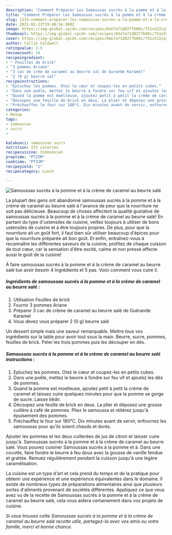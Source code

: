 ```yaml
---
description: "Comment Préparer Les Samoussas sucrés à la pomme et à la crème de caramel au beurre salé"
title: "Comment Préparer Les Samoussas sucrés à la pomme et à la crème de caramel au beurre salé"
slug: 1215-comment-preparer-les-samoussas-sucres-a-la-pomme-et-a-la-creme-de-caramel-au-beurre-sale
date: 2021-02-23T19:40:54.900Z
image: https://img-global.cpcdn.com/recipes/84e7a71d82f7b08c/751x532cq70/samoussas-sucres-a-la-pomme-et-a-la-creme-de-caramel-au-beurre-sale-photo-principale-de-la-recette.jpg
thumbnail: https://img-global.cpcdn.com/recipes/84e7a71d82f7b08c/751x532cq70/samoussas-sucres-a-la-pomme-et-a-la-creme-de-caramel-au-beurre-sale-photo-principale-de-la-recette.jpg
cover: https://img-global.cpcdn.com/recipes/84e7a71d82f7b08c/751x532cq70/samoussas-sucres-a-la-pomme-et-a-la-creme-de-caramel-au-beurre-sale-photo-principale-de-la-recette.jpg
author: Callie Caldwell
ratingvalue: 3.5
reviewcount: 14
recipeingredient:
- " Feuilles de brick"
- "3 pommes Ariane"
- "3 cac de crme de caramel au beurre sal de Gurande Karamel"
- "2 (0 g) beurre sal"
recipeinstructions:
- "Epluchez les pommes. Otez le cœur et coupez-les en petits cubes."
- "Dans une poêle, mettez le beurre à fondre sur feu vif et ajoutez les dés de pommes."
- "Quand la pomme est moelleuse, ajoutez petit à petit la crème de caramel et laissez cuire quelques minutes pour que la pomme se gorge de sucre. Laisse tiédir."
- "Découpez une feuille de brick en deux. La plier et déposez une grosse cuillère à café de pommes. Pliez le samoussa et réitérez jusqu&#39;à épuisement des pommes."
- "Préchauffez le four sur 180°C. Dix minutes avant de servir, enfournez les samoussas pour qu&#39;ils soient chauds et dorés."
categories:
- Resep
tags:
- samoussas
- sucrs
- 

katakunci: samoussas sucrs  
nutrition: 272 calories
recipecuisine: Indonesian
preptime: "PT25M"
cooktime: "PT33M"
recipeyield: "2"
recipecategory: Lunch

---
```



![Samoussas sucrés à la pomme et à la crème de caramel au beurre salé](https://img-global.cpcdn.com/recipes/84e7a71d82f7b08c/751x532cq70/samoussas-sucres-a-la-pomme-et-a-la-creme-de-caramel-au-beurre-sale-photo-principale-de-la-recette.jpg)

La plupart des gens ont abandonné samoussas sucrés à la pomme et à la crème de caramel au beurre salé à l'avance de peur que la nourriture ne soit pas délicieuse. Beaucoup de choses affectent la qualité gustative de samoussas sucrés à la pomme et à la crème de caramel au beurre salé! En partant du type d'ustensiles de cuisine, veillez toujours à utiliser de bons ustensiles de cuisine et à être toujours propres. De plus, pour que la nourriture ait un goût fort, il faut bien sûr utiliser beaucoup d'épices pour que la nourriture préparée ait bon goût. Et enfin, entraînez-vous à reconnaître les différentes saveurs de la cuisine, profitez de chaque cuisson de tout cœur, car la sensation d'être excité, calme et non pressé affecte aussi le goût de la cuisine!

<!--inarticleads1-->

À faire samoussas sucrés à la pomme et à la crème de caramel au beurre salé tue avoir besoin 4 Ingrédients et 5 pas. Voici comment vous cuire il.

##### Ingrédients de samoussas sucrés à la pomme et à la crème de caramel au beurre salé :

1. Utilisation  Feuilles de brick
1. Fournir 3 pommes Ariane
1. Préparer 3 cac de crème de caramel au beurre salé de Guérande Karamel
1. Vous devez vous préparer 2 (0 g) beurre salé


Un dessert simple mais une saveur remarquable. Mettre tous vos ingrédients sur la table pour avoir tout sous la main. Beurre, sucre, pommes, feuilles de brick. Peler les trois pommes puis les découper en dés. 

<!--inarticleads2-->

##### Samoussas sucrés à la pomme et à la crème de caramel au beurre salé instructions :

1. Epluchez les pommes. Otez le cœur et coupez-les en petits cubes.
1. Dans une poêle, mettez le beurre à fondre sur feu vif et ajoutez les dés de pommes.
1. Quand la pomme est moelleuse, ajoutez petit à petit la crème de caramel et laissez cuire quelques minutes pour que la pomme se gorge de sucre. Laisse tiédir.
1. Découpez une feuille de brick en deux. La plier et déposez une grosse cuillère à café de pommes. Pliez le samoussa et réitérez jusqu&#39;à épuisement des pommes.
1. Préchauffez le four sur 180°C. Dix minutes avant de servir, enfournez les samoussas pour qu&#39;ils soient chauds et dorés.


Ajouter les pommes et les deux cuillerées de jus de citron et laisser cuire jusqu&#39;à. Samoussas sucrés à la pomme et à la crème de caramel au beurre salé. Vous pouvez cuisiner Samoussas sucrés à la pomme et à. Dans une cocotte, faire fondre le beurre à feu doux avec la gousse de vanille fendue et grattée. Remuez régulièrement pendant la cuisson jusqu&#39;à une légère caramélisation. 

<!--inarticleads1-->

<p>
La cuisine est un type d'art et cela prend du temps et de la pratique pour obtenir une expérience et une expérience équivalentes dans le domaine. Il existe de nombreux types de préparations alimentaires ainsi que plusieurs sortes d'aliments provenant de sociétés différentes. Appliquez ce que vous avez vu de la recette de Samoussas sucrés à la pomme et à la crème de caramel au beurre salé, cela vous aidera certainement dans vos projets de cuisine.
</p>

<p>
<i>Si vous trouvez cette Samoussas sucrés à la pomme et à la crème de caramel au beurre salé recette utile, partagez-la avec vos amis ou votre famille, merci et bonne chance.</i>
</p>
